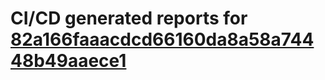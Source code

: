 # CI/CD generated reports for [82a166faaacdcd66160da8a58a74448b49aaece1](https://github.com/hydephp/develop/commit/82a166faaacdcd66160da8a58a74448b49aaece1)
